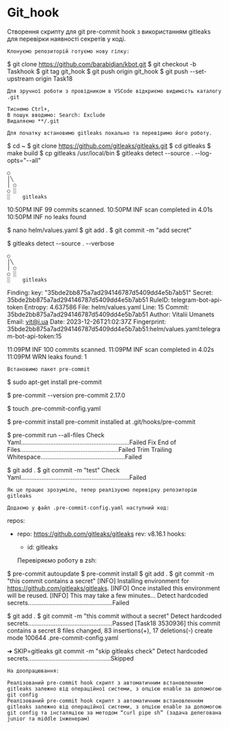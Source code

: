 # Git_hook
Створення скрипту для git pre-commit hook з використанням gitleaks для перевірки наявності секретів у коді.

    Клонуємо репозиторій готуємо нову гілку:

$ git clone https://github.com/barabidjan/kbot.git
$ git checkout -b Taskhook
$ git tag git_hook
$ git push origin git_hook
$ git push --set-upstream origin Task18

    Для зручної роботи з провідником в VSCode відкриємо видимість каталогу .git

    Тиснемо Ctrl+,
    В пошук вводимо: Search: Exclude
    Видаляємо **/.git

    Для початку встановимо gitleaks локально та перевіримо його роботу.

$ cd ~
$ git clone https://github.com/gitleaks/gitleaks.git
$ cd gitleaks
$ make build
$ cp gitleaks /usr/local/bin
$ gitleaks detect --source . --log-opts="--all"

    ○
    │╲
    │ ○
    ○ ░
    ░    gitleaks

10:50PM INF 99 commits scanned.
10:50PM INF scan completed in 4.01s
10:50PM INF no leaks found

$ nano helm/values.yaml
$ git add .
$ git commit -m "add secret"

$ gitleaks detect --source . --verbose

    ○
    │╲
    │ ○
    ○ ░
    ░    gitleaks

Finding:     key: "35bde2bb875a7ad294146787d5409dd4e5b7ab51"
Secret:      35bde2bb875a7ad294146787d5409dd4e5b7ab51
RuleID:      telegram-bot-api-token
Entropy:     4.637586
File:        helm/values.yaml
Line:        15
Commit:      35bde2bb875a7ad294146787d5409dd4e5b7ab51
Author:      Vitalii Umanets
Email:       vit@i.ua
Date:        2023-12-26T21:02:37Z
Fingerprint: 35bde2bb875a7ad294146787d5409dd4e5b7ab51:helm/values.yaml:telegram-bot-api-token:15

11:09PM INF 100 commits scanned.
11:09PM INF scan completed in 4.02s
11:09PM WRN leaks found: 1

    Встановимо пакет pre-commit

$ sudo apt-get install pre-commit

$ pre-commit --version
pre-commit 2.17.0

$ touch .pre-commit-config.yaml

$ pre-commit install
pre-commit installed at .git/hooks/pre-commit

$ pre-commit run --all-files
Check Yaml...............................................................Failed
Fix End of Files.........................................................Failed
Trim Trailing Whitespace.................................................Failed

$ git add .
$ git commit -m "test"
Check Yaml...............................................................Failed

    Як це працює зрозуміло, тепер реалізуємо перевірку репозиторію gitleaks

    Додаємо у файл .pre-commit-config.yaml наступний код:

repos:
  - repo: https://github.com/gitleaks/gitleaks
    rev: v8.16.1
    hooks:
      - id: gitleaks

    Перевіряємо роботу в zsh:

$ pre-commit autoupdate
$ pre-commit install
$ git add .
$ git commit -m "this commit contains a secret"
[INFO] Installing environment for https://github.com/gitleaks/gitleaks.
[INFO] Once installed this environment will be reused.
[INFO] This may take a few minutes...
Detect hardcoded secrets.................................................Failed

$ git add .
$ git commit -m "this commit without a secret"
Detect hardcoded secrets.................................................Passed
[Task18 3530936] this commit contains a secret
 8 files changed, 83 insertions(+), 17 deletions(-)
 create mode 100644 .pre-commit-config.yaml

➜ SKIP=gitleaks git commit -m "skip gitleaks check"
Detect hardcoded secrets................................................Skipped

    На доопрацювання:

    Реалізований pre-commit hook скрипт з автоматичним встановленням gitleaks залежно від операційної системи, з опцією enable за допомогою git config
    Реалізований pre-commit hook скрипт з автоматичним встановленням gitleaks залежно від операційної системи, з опцією enable за допомогою git config та інсталяцією за методом “curl pipe sh” (задача делегована junior та middle інженерам)
